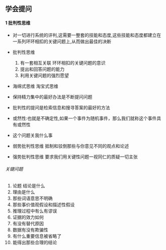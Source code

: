 ## 学会提问

#### 1 批判性思维
* 对一切进行系统的评判,这需要一整套的技能和态度,这些技能和态度都建立在一系列环环相扣的关键问题上,从而做出最佳的决断

* 批判性思维
	1. 有一套相互关联 环环相扣的关键问题的意识
	2. 提出和回答问题的能力
	3. 利用关键问题的强烈愿望
	
* 海绵式思维  淘宝式思维

* 保持精力集中的最好办法是不断提问问题

* 批判性的提问是检索信息和搜寻答案的最好的方法

* 或然性:也就是不确定性,如果一个事件为随机事件，那么我们就称这个事件具有或然性

* 这个问题关我什么事

* 弱势批判性思维  抵制和驳倒那些与你意见不同的观点和论述

* 强势批判性思维  要求我们用关键性问题一视同仁的质疑一切主张

###### 关键问题
1. 论题 结论是什么
2. 理由是什么
3. 那些词语意思不明确
4. 那些事价值观假设和描述性假设
5. 推理过程中有么有谬误
6. 证据的效力如何
7. 有没有替代原因
8. 数据有没有欺骗性
9. 有什么重要信息被省略了
10. 能得出那些合理的结论

